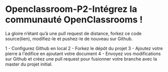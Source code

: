 # Openclassroom-P2-Intégrez la communauté OpenClassrooms !
La gloire n’étant qu’à une pull request de distance, forkez ce code source(lien), modifiez-le et pushez-le de nouveau sur Github.

1 - Configurez Github en local
2 - Forkez le dépôt du projet
3 - Ajoutez votre pierre à l'édifice en ajoutant votre document
4 - Envoyez vos modifications sur Github et créez une pull request pour fusionner votre branche avec la master du projet initial.
